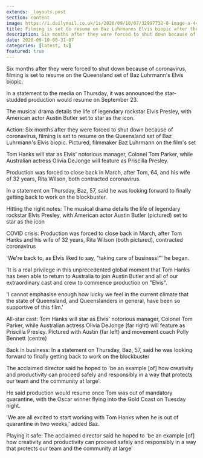 ```yaml
---
extends: _layouts.post
section: content
image: https://i.dailymail.co.uk/1s/2020/09/10/07/32997732-0-image-a-44_1599720658720.jpg 
title: Filming is set to resume on Baz Luhrmanns Elvis biopic after the set was forced to shut down 
description: Six months after they were forced to shut down because of coronavirus, filming is set to resume on the Queensland set of Baz Luhrmanns Elvis biopic. Production will resume on September 23. 
date: 2020-09-10-08-31-07 
categories: [latest, tv] 
featured: true 
--- 
```

Six months after they were forced to shut down because of coronavirus, filming is set to resume on the Queensland set of Baz Luhrmann's Elvis biopic.

In a statement to the media on Thursday, it was announced the star-studded production would resume on September 23.

The musical drama details the life of legendary rockstar Elvis Presley, with American actor Austin Butler set to star as the icon. 

Action: Six months after they were forced to shut down because of coronavirus, filming is set to resume on the Queensland set of Baz Luhrmann's Elvis biopic. Pictured, filmmaker Baz Luhrmann on the film's set

Tom Hanks will star as Elvis' notorious manager, Colonel Tom Parker, while Australian actress Olivia DeJonge will feature as Priscilla Presley.

Production was forced to close back in March, after Tom, 64, and his wife of 32 years, Rita Wilson, both contracted coronavirus.

In a statement on Thursday, Baz, 57, said he was looking forward to finally getting back to work on the blockbuster.

Hitting the right notes: The musical drama details the life of legendary rockstar Elvis Presley, with American actor Austin Butler (pictured) set to star as the icon

COVID crisis: Production was forced to close back in March, after Tom Hanks and his wife of 32 years, Rita Wilson (both pictured), contracted coronavirus

'We're back to, as Elvis liked to say, "taking care of business!"' he began. 

'It is a real privilege in this unprecedented global moment that Tom Hanks has been able to return to Australia to join Austin Butler and all of our extraordinary cast and crew to commence production on "Elvis". 

'I cannot emphasise enough how lucky we feel in the current climate that the state of Queensland, and Queenslanders in general, have been so supportive of this film.'

All-star cast: Tom Hanks will star as Elvis' notorious manager, Colonel Tom Parker, while Australian actress Olivia DeJonge (far right) will feature as Priscilla Presley. Pictured with Austin (far left) and movement coach Polly Bennett (centre)

Back in business: In a statement on Thursday, Baz, 57, said he was looking forward to finally getting back to work on the blockbuster

The acclaimed director said he hoped to 'be an example [of] how creativity and productivity can proceed safely and responsibly in a way that protects our team and the community at large'.

He said production would resume once Tom was out of mandatory quarantine, with the Oscar winner flying into the Gold Coast on Tuesday night.  

'We are all excited to start working with Tom Hanks when he is out of quarantine in two weeks,' added Baz.   

Playing it safe: The acclaimed director said he hoped to 'be an example [of] how creativity and productivity can proceed safely and responsibly in a way that protects our team and the community at large'

